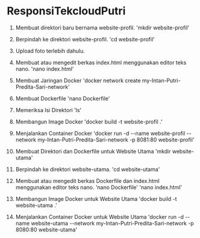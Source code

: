 # ResponsiTekcloudPutri
1. Membuat direktori baru bernama website-profil.
     'mkdir website-profil'
   
2. Berpindah ke direktori website-profil.
     'cd website-profil'

3. Upload foto terlebih dahulu.
   
4. Membuat atau mengedit berkas index.html menggunakan editor teks nano.
     'nano index.html'
     
5. Membuat Jaringan Docker
     'docker network create my-Intan-Putri-Predita-Sari-network'

6. Membuat Dockerfile
     'nano Dockerfile'

7. Memeriksa Isi Direktori
   'ls'
   
8. Membangun Image Docker
   'docker build -t website-profil .'
   
9. Menjalankan Container Docker
   'docker run -d --name website-profil --network my-Intan-Putri-Predita-Sari-network -p 8081:80 website-profil'
     
10. Membuat Direktori dan Dockerfile untuk Website Utama
    'mkdir website-utama'

11. Berpindah ke direktori website-utama.
    'cd website-utama'

13. Membuat atau mengedit berkas Dockerfile dan index.html menggunakan editor teks nano.
    'nano Dockerfile'
    'nano index.html'

15. Membangun Image Docker untuk Website Utama
    'docker build -t website-utama .'

17. Menjalankan Container Docker untuk Website Utama
    'docker run -d --name website-utama --network my-Intan-Putri-Predita-Sari-network -p 8080:80 website-utama'


     
